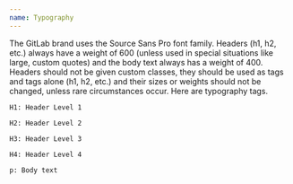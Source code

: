 ```yaml
---
name: Typography
---
```


The GitLab brand uses the Source Sans Pro font family. Headers (h1, h2, etc.) always have a weight of 600 (unless used in special situations like large, custom quotes) and the body text always has a weight of 400. Headers should not be given custom classes, they should be used as tags and tags alone (h1, h2, etc.) and their sizes or weights should not be changed, unless rare circumstances occur. Here are typography tags.

`H1: Header Level 1`

`H2: Header Level 2`

`H3: Header Level 3`

`H4: Header Level 4`

`p: Body text`
